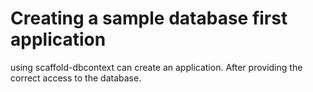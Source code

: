 # Creating a sample database first application 
using scaffold-dbcontext can create an application. After providing the correct access to the database. 
